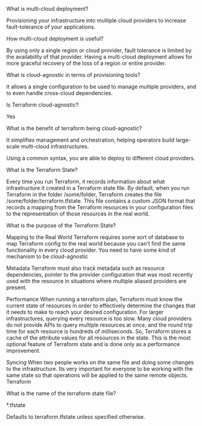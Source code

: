 What is multi-cloud deployment?

Provisioning your infrastructure into multiple cloud providers to increase fault-tolerance of your applications.

 

How multi-cloud deployment is useful?

By using only a single region or cloud provider, fault tolerance is limited by the availability of that provider.
Having a multi-cloud deployment allows for more graceful recovery of the loss of a region or entire provider.

 

What is cloud-agnostic in terms of provisioning tools?

It allows a single configuration to be used to manage multiple providers, and to even handle cross-cloud dependencies.

 

Is Terraform cloud-agnostic?

Yes

 

What is the benefit of terraform being cloud-agnostic?

It simplifies management and orchestration, helping operators build large-scale multi-cloud infrastructures.

Using a common syntax, you are able to deploy to different cloud providers.

 

What is the Terraform State?

Every time you run Terraform, it records information about what infrastructure it created in a Terraform state file.
By default, when you run Terraform in the folder /some/folder, Terraform creates the file /some/folder/terraform.tfstate.
This file contains a custom JSON format that records a mapping from the Terraform resources in your configuration files to the representation of those resources in the real world.

 

What is the purpose of the Terraform State?

Mapping to the Real World
Terraform requires some sort of database to map Terraform config to the real world because you can't find the same functionality in every cloud provider. You need to have some kind of mechanism to be cloud-agnostic


Metadata
Terraform must also track metadata such as resource dependencies, pointer to the provider configuration that was most recently used with the resource in situations where multiple aliased providers are present.


Performance
When running a terraform plan, Terraform must know the current state of resources in order to effectively determine the changes that it needs to make to reach your desired configuration.
For larger infrastructures, querying every resource is too slow. Many cloud providers do not provide APIs to query multiple resources at once, and the round trip time for each resource is hundreds of milliseconds. So, Terraform stores a cache of the attribute values for all resources in the state. This is the most optional feature of Terraform state and is done only as a performance improvement.


Syncing
When two people works on the same file and doing some changes to the infrastructure. Its very important for everyone to be working with the same state so that operations will be applied to the same remote objects.
Terraform 

 

What is the name of the terraform state file?

*.tfstate

 Defaults to terraform.tfstate unless specified otherwise.